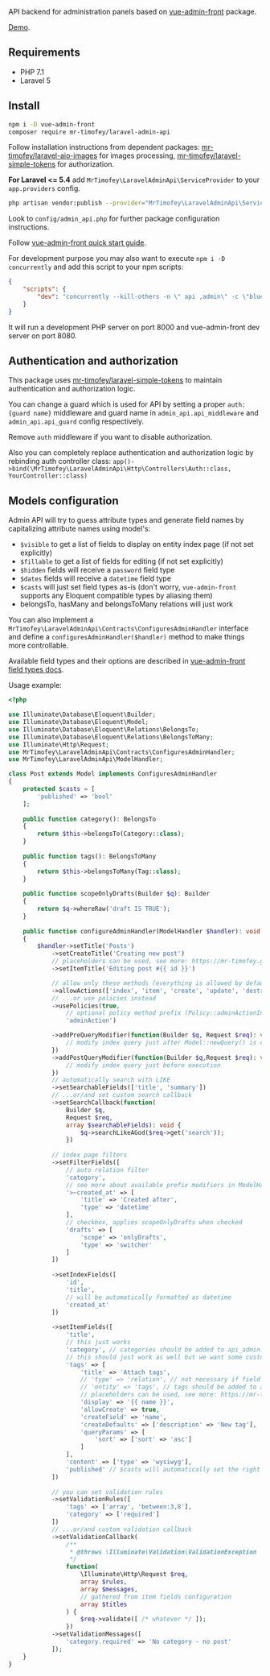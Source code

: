 API backend for administration panels based on [vue-admin-front](https://github.com/mrTimofey/vue-admin) package.

[Demo](http://admin.shit-free.space).

## Requirements

* PHP 7.1
* Laravel 5

## Install

```bash
npm i -D vue-admin-front
composer require mr-timofey/laravel-admin-api
```

Follow installation instructions from dependent packages:
[mr-timofey/laravel-aio-images](https://github.com/mrTimofey/laravel-aio-images) for images processing,
[mr-timofey/laravel-simple-tokens](https://github.com/mrTimofey/laravel-simple-tokens) for authorization.

**For Laravel <= 5.4** add `MrTimofey\LaravelAdminApi\ServiceProvider` to your `app.providers` config.

```bash
php artisan vendor:publish --provider="MrTimofey\LaravelAdminApi\ServiceProvider"
```

Look to `config/admin_api.php` for further package configuration instructions.

Follow [vue-admin-front quick start guide](https://mr-timofey.gitbooks.io/vue-admin/content/quick-start.html).

For development purpose you may also want to execute `npm i -D concurrently` and add this script to your npm scripts:

```json
{
	"scripts": {
		"dev": "concurrently --kill-others -n \" api ,admin\" -c \"blue,white\" \"php artisan serve\" \"npm run admin:dev\""
	}
}
```

It will run a development PHP server on port 8000 and vue-admin-front dev server on port 8080.

## Authentication and authorization

This package uses [mr-timofey/laravel-simple-tokens](https://github.com/mrTimofey/laravel-simple-tokens)
to maintain authentication and authorization logic.

You can change a guard which is used for API by setting a proper `auth:{guard name}` middleware and guard name
in `admin_api.api_middleware` and `admin_api.api_guard` config respectively.

Remove `auth` middleware if you want to disable authorization.

Also you can completely replace authentication and authorization logic by rebinding auth controller class:
`app()->bind(\MrTimofey\LaravelAdminApi\Http\Controllers\Auth::class, YourController::class)`

## Models configuration

Admin API will try to guess attribute types and generate field names by capitalizing attribute names using model's:
* `$visible` to get a list of fields to display on entity index page (if not set explicitly)
* `$fillable` to get a list of fields for editing (if not set explicitly)
* `$hidden` fields will receive a `password` field type
* `$dates` fields will receive a `datetime` field type
* `$casts` will just set field types as-is (don't worry, `vue-admin-front` supports any Eloquent compatible types by aliasing them)
* belongsTo, hasMany and belongsToMany relations will just work

You can also implement a `MrTimofey\LaravelAdminApi\Contracts\ConfiguresAdminHandler` interface and define a
`configuresAdminHandler($handler)` method to make things more controllable.

Available field types and their options are described in
[vue-admin-front field types docs](https://mr-timofey.gitbooks.io/vue-admin/content/fields.html#available-field-types).

Usage example:

```php
<?php

use Illuminate\Database\Eloquent\Builder;
use Illuminate\Database\Eloquent\Model;
use Illuminate\Database\Eloquent\Relations\BelongsTo;
use Illuminate\Database\Eloquent\Relations\BelongsToMany;
use Illuminate\Http\Request;
use MrTimofey\LaravelAdminApi\Contracts\ConfiguresAdminHandler;
use MrTimofey\LaravelAdminApi\ModelHandler;

class Post extends Model implements ConfiguresAdminHandler
{
    protected $casts = [
        'published' => 'bool'
	];
    
    public function category(): BelongsTo
    {
        return $this->belongsTo(Category::class);
    }
    
    public function tags(): BelongsToMany
    {
        return $this->belongsToMany(Tag::class);
    }
    
    public function scopeOnlyDrafts(Builder $q): Builder
    {
        return $q->whereRaw('draft IS TRUE');
    }
    
	public function configureAdminHandler(ModelHandler $handler): void
	{
		$handler->setTitle('Posts')
			->setCreateTitle('Creating new post')
			// placeholders can be used, see more: https://mr-timofey.gitbooks.io/vue-admin/placeholders.html
			->setItemTitle('Editing post #{{ id }}')

			// allow only these methods (everything is allowed by default)
			->allowActions(['index', 'item', 'create', 'update', 'destroy'])
			// ...or use policies instead
			->usePolicies(true,
				// optional policy method prefix (Policy::adminActionIndex, Policy::adminActionCreate, etc.)
				'adminAction')

			->addPreQueryModifier(function(Builder $q, Request $req): void {
			    // modify index query just after Model::newQuery() is called
			})
			->addPostQueryModifier(function(Builder $q,Request $req): void {
				// modify index query just before execution
			})
			// automatically search with LIKE
			->setSearchableFields(['title', 'summary'])
			// ...or/and set custom search callback
			->setSearchCallback(function(
			    Builder $q,
			    Request $req,
			    array $searchableFields): void {
			    	$q->searchLikeAGod($req->get('search'));
			    })
			
			// index page filters
			->setFilterFields([
			    // auto relation filter
				'category',
				// see more about available prefix modifiers in ModelHandler::applyFilters sources
				'>~created_at' => [
					'title' => 'Created after',
				    'type' => 'datetime'
				],
				// checkbox, applies scopeOnlyDrafts when checked
				'drafts' => [
				    'scope' => 'onlyDrafts',
				    'type' => 'switcher'
				]
			])
			
			->setIndexFields([
			    'id',
			    'title',
			    // will be automatically formatted as datetime
			    'created_at'
			])
			
			->setItemFields([
			    'title',
			    // this just works
			    'category', // categories should be added to api_admin.models config
			    // this should just work as well but we want some customizations
			    'tags' => [
			        'title' => 'Attach tags',
			        // 'type' => 'relation', // not necessary if field name is same as a relation method
			        // 'entity' => 'tags', // tags should be added to api_admin.models config
			        // placeholders can be used, see more: https://mr-timofey.gitbooks.io/vue-admin/placeholders.html
			        'display' => '{{ name }}',
			        'allowCreate' => true,
			        'createField' => 'name',
			        'createDefaults' => ['description' => 'New tag'],
			        'queryParams' => [
			            'sort' => ['sort' => 'asc']
					]
				],
				'content' => ['type' => 'wysiwyg'],
				'published' // $casts will automatically set the right field type for you
			])
			
			// you can set validation rules
			->setValidationRules([
			    'tags' => ['array', 'between:3,8'],
			    'category' => ['required']
			])
			// ...or/and custom validation callback
			->setValidationCallback(
			    /**
				 * @throws \Illuminate\Validation\ValidationException
				 */
			    function(
					\Illuminate\Http\Request $req,
					array $rules,
					array $messages,
					// gathered from item fields configuration
					array $titles
				) {
					$req->validate([ /* whatever */ ]);
				})
			->setValidationMessages([
			    'category.required' => 'No category - no post'
			]);
	}
}
```
